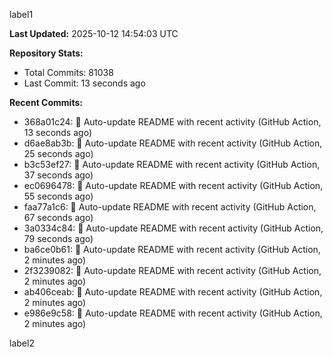 
label1 
<!-- ACTIVITY_START -->
**Last Updated:** 2025-10-12 14:54:03 UTC

**Repository Stats:**
- Total Commits: 81038
- Last Commit: 13 seconds ago

**Recent Commits:**
- 368a01c24: 🤖 Auto-update README with recent activity (GitHub Action, 13 seconds ago)
- d6ae8ab3b: 🤖 Auto-update README with recent activity (GitHub Action, 25 seconds ago)
- b3c53ef27: 🤖 Auto-update README with recent activity (GitHub Action, 37 seconds ago)
- ec0696478: 🤖 Auto-update README with recent activity (GitHub Action, 55 seconds ago)
- faa77a1c6: 🤖 Auto-update README with recent activity (GitHub Action, 67 seconds ago)
- 3a0334c84: 🤖 Auto-update README with recent activity (GitHub Action, 79 seconds ago)
- ba6ce0b61: 🤖 Auto-update README with recent activity (GitHub Action, 2 minutes ago)
- 2f3239082: 🤖 Auto-update README with recent activity (GitHub Action, 2 minutes ago)
- ab406ceab: 🤖 Auto-update README with recent activity (GitHub Action, 2 minutes ago)
- e986e9c58: 🤖 Auto-update README with recent activity (GitHub Action, 2 minutes ago)
<!-- ACTIVITY_END -->

label2
